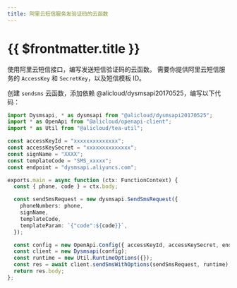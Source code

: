 ```yaml
---
title: 阿里云短信服务发验证码的云函数
---
```


# {{ $frontmatter.title }}

使用阿里云短信接口，编写发送短信验证码的云函数。
需要你提供阿里云短信服务的 `AccessKey` 和 `SecretKey`，以及短信模板 ID。

创建 `sendsms` 云函数，添加依赖 @alicloud/dysmsapi20170525，编写以下代码：

```typescript
import Dysmsapi, * as dysmsapi from "@alicloud/dysmsapi20170525";
import * as OpenApi from "@alicloud/openapi-client";
import * as Util from "@alicloud/tea-util";

const accessKeyId = "xxxxxxxxxxxxxx";
const accessKeySecret = "xxxxxxxxxxxxxx";
const signName = "XXXX";
const templateCode = "SMS_xxxxx";
const endpoint = "dysmsapi.aliyuncs.com";

exports.main = async function (ctx: FunctionContext) {
  const { phone, code } = ctx.body;

  const sendSmsRequest = new dysmsapi.SendSmsRequest({
    phoneNumbers: phone,
    signName,
    templateCode,
    templateParam: `{"code":${code}}`,
  });

  const config = new OpenApi.Config({ accessKeyId, accessKeySecret, endpoint });
  const client = new Dysmsapi(config);
  const runtime = new Util.RuntimeOptions({});
  const res = await client.sendSmsWithOptions(sendSmsRequest, runtime);
  return res.body;
};
```
